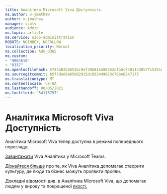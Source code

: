 ```yaml
---
title: Аналітика Microsoft Viva Доступність
ms.author: v-jmathew
author: v-jmathew
manager: scotv
audience: Admin
ms.topic: article
ms.service: o365-administration
ROBOTS: NOINDEX, NOFOLLOW
localization_priority: Normal
ms.collection: Adm_O365
ms.custom:
- "9004616"
- "8337"
ms.openlocfilehash: 5744a83b5652bc9ef39b81ba98352cfa5c7401143057fc5d51d164757413a6d0
ms.sourcegitcommit: b5f7da89a650d2915dc652449623c78be6247175
ms.translationtype: MT
ms.contentlocale: uk-UA
ms.lasthandoff: 08/05/2021
ms.locfileid: "54113797"
---
```

# <a name="microsoft-viva-insights-availability"></a>Аналітика Microsoft Viva Доступність

Аналітика Microsoft Viva тепер доступна в режимі попереднього перегляду.

[Завантажити](https://aka.ms/InsightsDocumentation) Viva Аналітика у Microsoft Teams.

[Дізнайтеся більше](https://aka.ms/VivaInsights) про те, як Viva Аналітика допомагає створити культуру, де люди та бізнес можуть проявити прояви.

Докладні відомості див. в Аналітика Microsoft Viva, що допомагає людям у вироку та покращеної [якості.](https://techcommunity.microsoft.com/t5/microsoft-viva-blog/microsoft-viva-insights-helps-people-nurture-wellbeing-and-be/ba-p/2107010)
